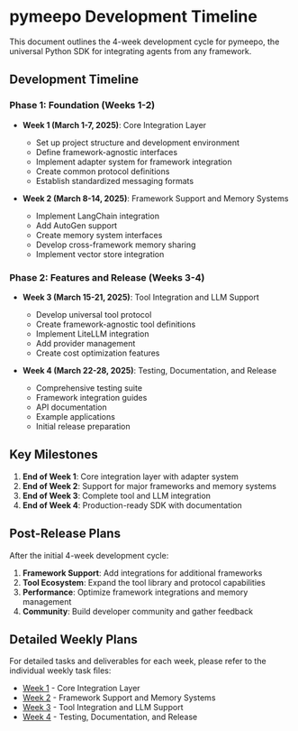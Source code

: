 # pymeepo Development Timeline

This document outlines the 4-week development cycle for pymeepo, the universal Python SDK for integrating agents from any framework.

## Development Timeline

### Phase 1: Foundation (Weeks 1-2)
- **Week 1 (March 1-7, 2025)**: Core Integration Layer
  - Set up project structure and development environment
  - Define framework-agnostic interfaces
  - Implement adapter system for framework integration
  - Create common protocol definitions
  - Establish standardized messaging formats

- **Week 2 (March 8-14, 2025)**: Framework Support and Memory Systems
  - Implement LangChain integration
  - Add AutoGen support
  - Create memory system interfaces
  - Develop cross-framework memory sharing
  - Implement vector store integration

### Phase 2: Features and Release (Weeks 3-4)
- **Week 3 (March 15-21, 2025)**: Tool Integration and LLM Support
  - Develop universal tool protocol
  - Create framework-agnostic tool definitions
  - Implement LiteLLM integration
  - Add provider management
  - Create cost optimization features

- **Week 4 (March 22-28, 2025)**: Testing, Documentation, and Release
  - Comprehensive testing suite
  - Framework integration guides
  - API documentation
  - Example applications
  - Initial release preparation

## Key Milestones

1. **End of Week 1**: Core integration layer with adapter system
2. **End of Week 2**: Support for major frameworks and memory systems
3. **End of Week 3**: Complete tool and LLM integration
4. **End of Week 4**: Production-ready SDK with documentation

## Post-Release Plans

After the initial 4-week development cycle:

1. **Framework Support**: Add integrations for additional frameworks
2. **Tool Ecosystem**: Expand the tool library and protocol capabilities
3. **Performance**: Optimize framework integrations and memory management
4. **Community**: Build developer community and gather feedback

## Detailed Weekly Plans

For detailed tasks and deliverables for each week, please refer to the individual weekly task files:

- [Week 1](week1.md) - Core Integration Layer
- [Week 2](week2.md) - Framework Support and Memory Systems
- [Week 3](week3.md) - Tool Integration and LLM Support
- [Week 4](week4.md) - Testing, Documentation, and Release
